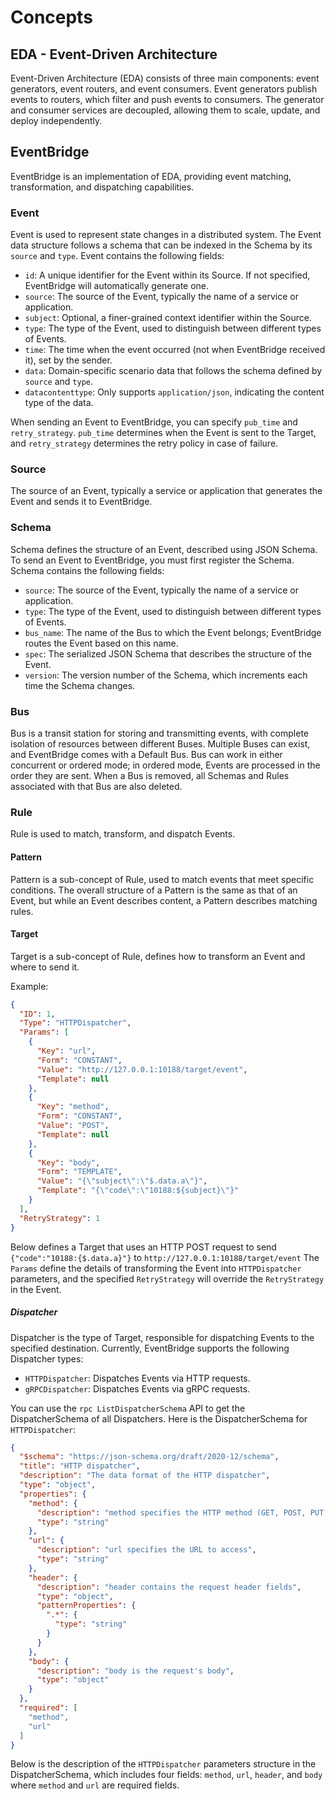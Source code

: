 # Concepts

## EDA - Event-Driven Architecture

Event-Driven Architecture (EDA) consists of three main components: 
event generators, event routers, and event consumers.
Event generators publish events to routers, which filter and push events to consumers.
The generator and consumer services are decoupled, allowing them to scale, update, and deploy independently.

## EventBridge

EventBridge is an implementation of EDA, providing event matching, transformation, and dispatching capabilities.

### Event

Event is used to represent state changes in a distributed system.
The Event data structure follows a schema that can be indexed in the Schema by its `source` and `type`.
Event contains the following fields:

- `id`: A unique identifier for the Event within its Source. If not specified, 
  EventBridge will automatically generate one.
- `source`: The source of the Event, typically the name of a service or application.
- `subject`: Optional, a finer-grained context identifier within the Source.
- `type`: The type of the Event, used to distinguish between different types of Events.
- `time`: The time when the event occurred (not when EventBridge received it), set by the sender.
- `data`: Domain-specific scenario data that follows the schema defined by `source` and `type`.
- `datacontenttype`: Only supports `application/json`, indicating the content type of the data.

When sending an Event to EventBridge, you can specify `pub_time` and `retry_strategy`.
`pub_time` determines when the Event is sent to the Target, 
and `retry_strategy` determines the retry policy in case of failure.

### Source

The source of an Event, typically a service or application that generates the Event and sends it to EventBridge.

### Schema

Schema defines the structure of an Event, described using JSON Schema.
To send an Event to EventBridge, you must first register the Schema.
Schema contains the following fields:

- `source`: The source of the Event, typically the name of a service or application.
- `type`: The type of the Event, used to distinguish between different types of Events.
- `bus_name`: The name of the Bus to which the Event belongs; EventBridge routes the Event based on this name.
- `spec`: The serialized JSON Schema that describes the structure of the Event.
- `version`: The version number of the Schema, which increments each time the Schema changes.

### Bus

Bus is a transit station for storing and transmitting events, 
with complete isolation of resources between different Buses.
Multiple Buses can exist, and EventBridge comes with a Default Bus.
Bus can work in either concurrent or ordered mode; in ordered mode, Events are processed in the order they are sent.
When a Bus is removed, all Schemas and Rules associated with that Bus are also deleted.

### Rule

Rule is used to match, transform, and dispatch Events.

#### Pattern

Pattern is a sub-concept of Rule, used to match events that meet specific conditions.
The overall structure of a Pattern is the same as that of an Event,
but while an Event describes content, a Pattern describes matching rules.

#### Target

Target is a sub-concept of Rule, defines how to transform an Event and where to send it.

Example:

```json
{
  "ID": 1,
  "Type": "HTTPDispatcher",
  "Params": [
    {
      "Key": "url",
      "Form": "CONSTANT",
      "Value": "http://127.0.0.1:10188/target/event",
      "Template": null
    },
    {
      "Key": "method",
      "Form": "CONSTANT",
      "Value": "POST",
      "Template": null
    },
    {
      "Key": "body",
      "Form": "TEMPLATE",
      "Value": "{\"subject\":\"$.data.a\"}",
      "Template": "{\"code\":\"10188:${subject}\"}"
    }
  ],
  "RetryStrategy": 1
}
```

Below defines a Target that uses an HTTP POST request to send `{"code":"10188:{$.data.a}"}` to `http://127.0.0.1:10188/target/event`
The `Params` define the details of transforming the Event into `HTTPDispatcher` parameters,
and the specified `RetryStrategy` will override the `RetryStrategy` in the Event.

##### Dispatcher

Dispatcher is the type of Target, responsible for dispatching Events to the specified destination.
Currently, EventBridge supports the following Dispatcher types:

- `HTTPDispatcher`: Dispatches Events via HTTP requests.
- `gRPCDispatcher`: Dispatches Events via gRPC requests.

You can use the `rpc ListDispatcherSchema` API to get the DispatcherSchema of all Dispatchers.
Here is the DispatcherSchema for `HTTPDispatcher`:

```json
{
  "$schema": "https://json-schema.org/draft/2020-12/schema",
  "title": "HTTP dispatcher",
  "description": "The data format of the HTTP dispatcher",
  "type": "object",
  "properties": {
    "method": {
      "description": "method specifies the HTTP method (GET, POST, PUT, etc.)",
      "type": "string"
    },
    "url": {
      "description": "url specifies the URL to access",
      "type": "string"
    },
    "header": {
      "description": "header contains the request header fields",
      "type": "object",
      "patternProperties": {
        ".*": {
          "type": "string"
        }
      }
    },
    "body": {
      "description": "body is the request's body",
      "type": "object"
    }
  },
  "required": [
    "method",
    "url"
  ]
}
```

Below is the description of the `HTTPDispatcher` parameters structure in the DispatcherSchema,
which includes four fields: `method`, `url`, `header`, and `body` 
where `method` and `url` are required fields.

